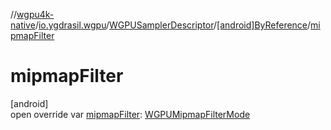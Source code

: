 //[wgpu4k-native](../../../../index.md)/[io.ygdrasil.wgpu](../../index.md)/[WGPUSamplerDescriptor](../index.md)/[[android]ByReference](index.md)/[mipmapFilter](mipmap-filter.md)

# mipmapFilter

[android]\
open override var [mipmapFilter](mipmap-filter.md): [WGPUMipmapFilterMode](../../-w-g-p-u-mipmap-filter-mode/index.md)